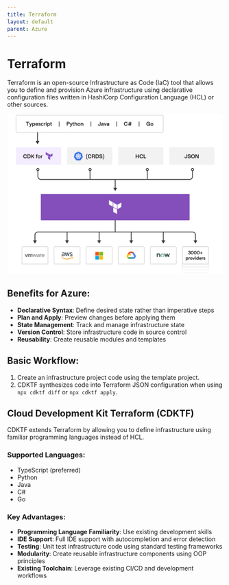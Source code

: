 ```yaml
--- 
title: Terraform
layout: default
parent: Azure
---
```


# Terraform

Terraform is an open-source Infrastructure as Code (IaC) tool that allows you to define and provision Azure infrastructure using declarative configuration files written in HashiCorp Configuration Language (HCL) or other sources.

![Terraform flow](/assets/images/terraform-platform.png)


## Benefits for Azure:
- **Declarative Syntax**: Define desired state rather than imperative steps
- **Plan and Apply**: Preview changes before applying them
- **State Management**: Track and manage infrastructure state
- **Version Control**: Store infrastructure code in source control
- **Reusability**: Create reusable modules and templates

## Basic Workflow:
1. Create an infrastructure project code using the template project.
2. CDKTF synthesizes code into Terraform JSON configuration when using `npx cdktf diff` or `npx cdktf apply`. 

## Cloud Development Kit Terraform (CDKTF)

CDKTF extends Terraform by allowing you to define infrastructure using familiar programming languages instead of HCL.

### Supported Languages:
- TypeScript (preferred)
- Python
- Java
- C#
- Go

### Key Advantages:
- **Programming Language Familiarity**: Use existing development skills
- **IDE Support**: Full IDE support with autocompletion and error detection
- **Testing**: Unit test infrastructure code using standard testing frameworks
- **Modularity**: Create reusable infrastructure components using OOP principles
- **Existing Toolchain**: Leverage existing CI/CD and development workflows
